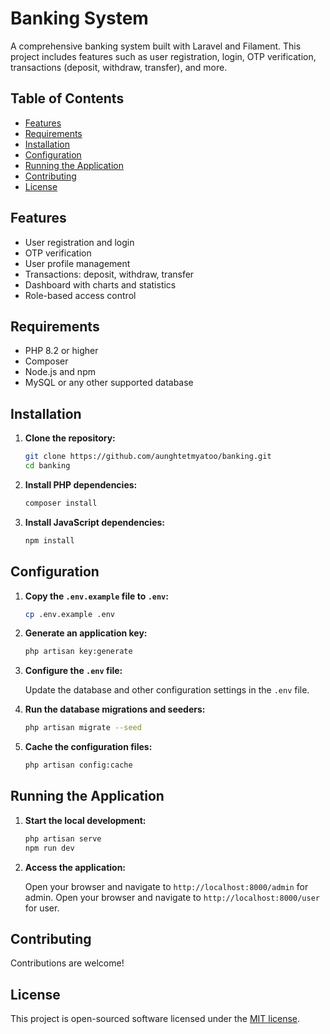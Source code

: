 # Banking System

A comprehensive banking system built with Laravel and Filament. This project includes features such as user registration, login, OTP verification, transactions (deposit, withdraw, transfer), and more.

## Table of Contents

-   [Features](#features)
-   [Requirements](#requirements)
-   [Installation](#installation)
-   [Configuration](#configuration)
-   [Running the Application](#running-the-application)
-   [Contributing](#contributing)
-   [License](#license)

## Features

-   User registration and login
-   OTP verification
-   User profile management
-   Transactions: deposit, withdraw, transfer
-   Dashboard with charts and statistics
-   Role-based access control

## Requirements

-   PHP 8.2 or higher
-   Composer
-   Node.js and npm
-   MySQL or any other supported database

## Installation

1. **Clone the repository:**

    ```bash
    git clone https://github.com/aunghtetmyatoo/banking.git
    cd banking
    ```

2. **Install PHP dependencies:**

    ```bash
    composer install
    ```

3. **Install JavaScript dependencies:**

    ```bash
    npm install
    ```

## Configuration

1. **Copy the `.env.example` file to `.env`:**

    ```bash
    cp .env.example .env
    ```

2. **Generate an application key:**

    ```bash
    php artisan key:generate
    ```

3. **Configure the `.env` file:**

    Update the database and other configuration settings in the `.env` file.

4. **Run the database migrations and seeders:**

    ```bash
    php artisan migrate --seed
    ```

5. **Cache the configuration files:**

    ```bash
    php artisan config:cache
    ```

## Running the Application

1. **Start the local development:**

    ```bash
    php artisan serve
    npm run dev
    ```

2. **Access the application:**

    Open your browser and navigate to `http://localhost:8000/admin` for admin.
    Open your browser and navigate to `http://localhost:8000/user` for user.

## Contributing

Contributions are welcome!

## License

This project is open-sourced software licensed under the [MIT license](https://opensource.org/licenses/MIT).
